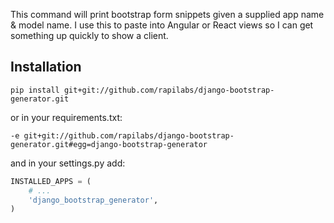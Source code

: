 This command will print bootstrap form snippets given a supplied app name & model name.  I use this to paste into Angular or React views so I can get something up quickly to show a client.

Installation
------------

`pip install git+git://github.com/rapilabs/django-bootstrap-generator.git`

or in your requirements.txt:

`-e git+git://github.com/rapilabs/django-bootstrap-generator.git#egg=django-bootstrap-generator`

and in your settings.py add:

```python
INSTALLED_APPS = (
    # ...
    'django_bootstrap_generator',
)
